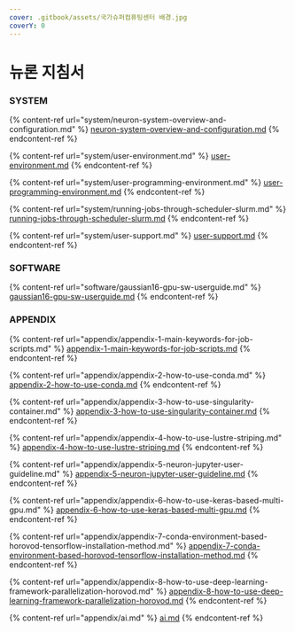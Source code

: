 ```yaml
---
cover: .gitbook/assets/국가슈퍼컴퓨팅센터 배경.jpg
coverY: 0
---
```


# 뉴론 지침서

### SYSTEM

{% content-ref url="system/neuron-system-overview-and-configuration.md" %}
[neuron-system-overview-and-configuration.md](system/neuron-system-overview-and-configuration.md)
{% endcontent-ref %}

{% content-ref url="system/user-environment.md" %}
[user-environment.md](system/user-environment.md)
{% endcontent-ref %}

{% content-ref url="system/user-programming-environment.md" %}
[user-programming-environment.md](system/user-programming-environment.md)
{% endcontent-ref %}

{% content-ref url="system/running-jobs-through-scheduler-slurm.md" %}
[running-jobs-through-scheduler-slurm.md](system/running-jobs-through-scheduler-slurm.md)
{% endcontent-ref %}

{% content-ref url="system/user-support.md" %}
[user-support.md](system/user-support.md)
{% endcontent-ref %}

### SOFTWARE

{% content-ref url="software/gaussian16-gpu-sw-userguide.md" %}
[gaussian16-gpu-sw-userguide.md](software/gaussian16-gpu-sw-userguide.md)
{% endcontent-ref %}

### APPENDIX

{% content-ref url="appendix/appendix-1-main-keywords-for-job-scripts.md" %}
[appendix-1-main-keywords-for-job-scripts.md](appendix/appendix-1-main-keywords-for-job-scripts.md)
{% endcontent-ref %}

{% content-ref url="appendix/appendix-2-how-to-use-conda.md" %}
[appendix-2-how-to-use-conda.md](appendix/appendix-2-how-to-use-conda.md)
{% endcontent-ref %}

{% content-ref url="appendix/appendix-3-how-to-use-singularity-container.md" %}
[appendix-3-how-to-use-singularity-container.md](appendix/appendix-3-how-to-use-singularity-container.md)
{% endcontent-ref %}

{% content-ref url="appendix/appendix-4-how-to-use-lustre-striping.md" %}
[appendix-4-how-to-use-lustre-striping.md](appendix/appendix-4-how-to-use-lustre-striping.md)
{% endcontent-ref %}

{% content-ref url="appendix/appendix-5-neuron-jupyter-user-guideline.md" %}
[appendix-5-neuron-jupyter-user-guideline.md](appendix/appendix-5-neuron-jupyter-user-guideline.md)
{% endcontent-ref %}

{% content-ref url="appendix/appendix-6-how-to-use-keras-based-multi-gpu.md" %}
[appendix-6-how-to-use-keras-based-multi-gpu.md](appendix/appendix-6-how-to-use-keras-based-multi-gpu.md)
{% endcontent-ref %}

{% content-ref url="appendix/appendix-7-conda-environment-based-horovod-tensorflow-installation-method.md" %}
[appendix-7-conda-environment-based-horovod-tensorflow-installation-method.md](appendix/appendix-7-conda-environment-based-horovod-tensorflow-installation-method.md)
{% endcontent-ref %}

{% content-ref url="appendix/appendix-8-how-to-use-deep-learning-framework-parallelization-horovod.md" %}
[appendix-8-how-to-use-deep-learning-framework-parallelization-horovod.md](appendix/appendix-8-how-to-use-deep-learning-framework-parallelization-horovod.md)
{% endcontent-ref %}

{% content-ref url="appendix/ai.md" %}
[ai.md](appendix/ai.md)
{% endcontent-ref %}
